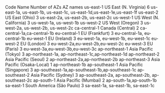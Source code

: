 Code	Name                                	Number of AZs	AZ names
us-east-1	US East (N. Virginia)	6	us-east-1a, us-east-1b, us-east-1c, us-east-1d,us-east-1e,us-east-1f
us-east-2	US East (Ohio)	3	us-east-2a, us-east-2b, us-east-2c
us-west-1	US West (N. California)	3	us-west-1a, us-west-1b
us-west-2	US West (Oregon)	3	us-west-2a, us-west-2b, us-west-2c
ca-central-1	Canada (Central)	2	ca-central-1a,ca-central-1b
eu-central-1	EU (Frankfurt)	3	eu-central-1a, eu-central-1b
eu-west-1	EU (Ireland)	3	eu-west-1a, eu-west-1b, eu-west-1c
eu-west-2	EU (London)	3	eu-west-2a,eu-west-2b,eu-west-2c
eu-west-3	EU (Paris)	3	eu-west-3a,eu-west-3b,eu-west-3c
ap-northeast-1	Asia Pacific (Tokyo)	3	ap-northeast-1a, ap-northeast-1c,ap-northeast-1d
ap-northeast-2	Asia Pacific (Seoul)	2	ap-northeast-2a,ap-northeast-2b
ap-northeast-3	Asia Pacific (Osaka-Local)	1	ap-northeast-1b
ap-southeast-1	Asia Pacific (Singapore)	3	ap-southeast-1a,ap-southeast-1b,ap-southeast-1c
ap-southeast-2	Asia Pacific (Sydney)	3	ap-southeast-2a, ap-southeast-2b, ap-southeast-2c
ap-south-1	Asia Pacific (Mumbai)	2	ap-south-1a,ap-south-1b
sa-east-1	South America (São Paulo)	3	sa-east-1a, sa-east-1b, sa-east-1c
